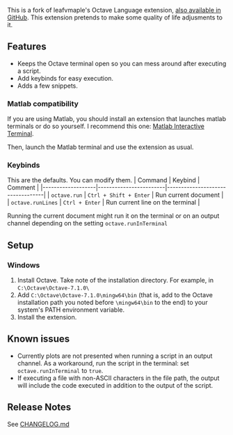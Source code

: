 This is a fork of leafvmaple's Octave Language extension, [also available in GitHub](https://github.com/leafvmaple/vscode-octave).
This extension pretends to make some quality of life adjusments to it.

## Features

- Keeps the Octave terminal open so you can mess around after executing a script. 
- Add keybinds for easy execution.
- Adds a few snippets.

### Matlab compatibility

If you are using Matlab, you should install an extension that launches matlab terminals or do so yourself. I recommend this one: [Matlab Interactive Terminal](https://marketplace.visualstudio.com/items?itemName=apommel.matlab-interactive-terminal).

Then, launch the Matlab terminal and use the extension as usual.

### Keybinds
This are the defaults. You can modify them.
| Command           | Keybind                | Comment                          |
|-------------------|------------------------|----------------------------------|
| `octave.run`      | `Ctrl + Shift + Enter` | Run current document             |
| `octave.runLines` | `Ctrl + Enter`         | Run current line on the terminal |

Running the current document might run it on the terminal or on an output channel depending on the setting `octave.runInTerminal`

## Setup

### Windows

1. Install Octave. Take note of the installation directory. For example, in `C:\Octave\Octave-7.1.0\`
2. Add `C:\Octave\Octave-7.1.0\mingw64\bin` (that is, add to the Octave installation path you noted before `\mingw64\bin` to the end) to your system's PATH environment variable.
3. Install the extension.

## Known issues

- Currently plots are not presented when running a script in an output channel. As a workaround, run the script in the terminal: set `octave.runInTerminal` to `true`.
- If executing a file with non-ASCII characters in the file path, the output will include the code executed in addition to the output of the script.

## Release Notes
 See [CHANGELOG.md](https://github.com/LucasFA/vscode-octave/blob/master/CHANGELOG.md)
